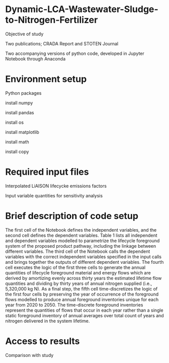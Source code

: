 # Dynamic-LCA-Wastewater-Sludge-to-Nitrogen-Fertilizer
Objective of study 

Two publications; CRADA Report and STOTEN Journal

Two accompanying versions of python code, developed in Jupyter Notebook through Anaconda
# Environment setup
Python packages 

install numpy

install pandas 

install os

install matplotlib

install math

install copy
# Required input files
Interpolated LiAISON lifecycke emissions factors

Input variable quantities for sensitivity analysis
# Brief description of code setup
The first cell of the Notebook defines the independent variables, and the second cell defines the dependent variables. Table 1 lists all independent and dependent variables modelled to parametrize the lifecycle foreground system of the proposed product pathway, including the linkage between different variables. The third cell of the Notebook calls the dependent variables with the correct independent variables specified in the input calls and brings together the outputs of different dependent variables. The fourth cell executes the logic of the first three cells to generate the annual quantities of lifecycle foreground material and energy flows which are derived by amortizing evenly across thirty years the estimated lifetime flow quantities and dividing by thirty years of annual nitrogen supplied (i.e., 5,320,000 kg N). As a final step, the fifth cell time-discretizes the logic of the first four cells by preserving the year of occurrence of the foreground flows modelled to produce annual foreground inventories unique for each year from 2020 to 2050. The time-discrete foreground inventories represent the quantities of flows that occur in each year rather than a single static foreground inventory of annual averages over total count of years and nitrogen delivered in the system lifetime.   
# Access to results
Comparison with study
